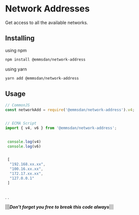 # Network Addresses

Get access to all the available networks.

## Installing

using npm
```bash
npm install @emmsdan/network-address
```

using yarn
```bash
yarn add @emmsdan/network-address
```

## Usage

```javascript
// CommonJS
const networkAdd = require('@emmsdan/network-address').v4;


// ECMA Script
import { v4, v6 } from '@emmsdan/network-address';

```

```javascript
 
 console.log(v4)
 console.log(v6)


 [
  "192.168.xx.xx", 
  "100.16.xx.xx", 
  "172.17.xx.xx",
  "127.0.0.1"
 ]
 
```

.
.

|||***Don't forget you free to break this code always***|||
